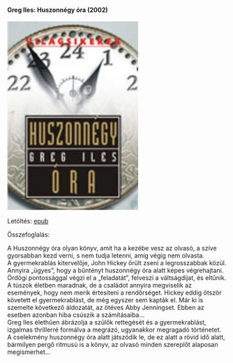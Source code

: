 #### <a name="id_780">Greg Iles: Huszonnégy óra (2002)</a>
<img src="https://github.com/BercziSandor/calibre_lib/raw/main/Greg%20Iles/Huszonnegy%20ora%20%28780%29/cover.jpg" alt="cover" width="300"/>

Letöltés: [epub](https://github.com/BercziSandor/calibre_lib/raw/main/Greg%20Iles/Huszonnegy%20ora%20%28780%29/Huszonnegy%20ora%20-%20Greg%20Iles.epub)

Összefoglalás:
<div>
<p>A Huszonnégy óra olyan könyv, amit ha a kezébe vesz az olvasó, a szíve gyorsabban kezd verni, s nem tudja letenni, amíg végig nem olvasta.<br>A gyermekrablás kitervelője, John Hickey őrült zseni a legrosszabbak közül. Annyira „ügyes”, hogy a bűntényt huszonnégy óra alatt képes végrehajtani. Ördögi pontossággal végzi el a „feladatát”, felveszi a váltságdíjat, és eltűnik. A túszok életben maradnak, de a családot annyira megviselik az események, hogy nem merik értesíteni a rendőrséget. Hickey eddig ötször követett el gyermekrablást, de még egyszer sem kapták el. Már ki is szemelte következő áldozatát, az ötéves Abby Jenningset. Ebben az esetben azonban hiba csúszik a számításaiba…<br>Greg Iles élethűen ábrázolja a szülők rettegését és a gyermekrablást, izgalmas thrillerré formálva a megrázó, ugyanakkor megragadó történetet. A cselekmény huszonnégy óra alatt játszódik le, de ez alatt a rövid idő alatt, bármilyen pergő ritmusú is a könyv, az olvasó minden szereplőt alaposan megismerhet…</p></div>

